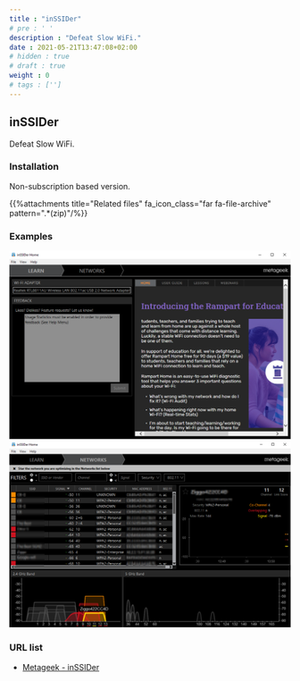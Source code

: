 ```yaml
---
title : "inSSIDer"
# pre : ' '
description : "Defeat Slow WiFi."
date : 2021-05-21T13:47:08+02:00
# hidden : true
# draft : true
weight : 0
# tags : ['']
---
```


## inSSIDer

Defeat Slow WiFi.

### Installation

Non-subscription based version.

{{%attachments title="Related files" fa_icon_class="far fa-file-archive" pattern=".*(zip)"/%}}

### Examples

![Example](images/example.png)
![Example](images/example1.png)

### URL list

* [Metageek - inSSIDer](https://www.metageek.com/products/inssider/)
